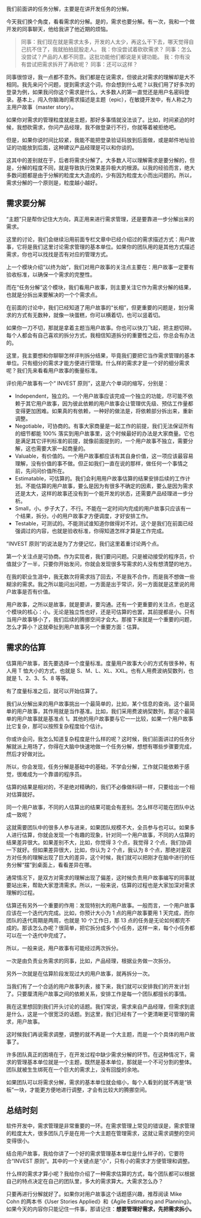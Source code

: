 我们前面讲的任务分解，主要是在讲开发任务的分解。

今天我们换个角度，看看需求的分解。是的，需求也要分解。有一次，我和一个做开发的同事聊天，他给我讲了他近期的烦恼。
>同事：我们现在就是需求太多，开发的人太少，再这么干下去，哪天觉得自己抗不住了，我就拍拍屁股走人。
>我：你没尝试着砍砍需求？
>同事：怎么没尝试？产品的人都不同意。这批功能他们都说是关键功能。
>我：你有没有尝试把需求拆开了再砍呢？
>同事：还可以这样？
>

同事很惊讶，我一点都不意外。我们都是在说需求，但彼此对需求的理解却是大不相同。我先来问个问题，提到需求这个词，你会想到什么呢？以我们用了好多次的登录为例，如果我问你这个需求是什么，大多数人的第一直觉还是用户名密码登录。基本上，闯入你脑海的需求描述是主题（epic），在敏捷开发中，有人称之为主用户故事（master story）。

如果你对需求的管理粒度就是主题，那好多事情就没法谈了。比如，时间紧迫的时候，我想砍需求，你问产品经理，我不做登录行不行，你就等着被拒绝吧。

但是，如果你说时间比较紧，我能不能把登录验证码放到后面做，或是邮件地址验证的功能放到后面，这种建议产品经理是可以和你谈的。

这其中的差别就在于，后者将需求分解了。大多数人可以理解需求是要分解的，但是，分解的程度不同，就是导致执行效果差异极大的根源。以我的经验而言，绝大多数问题都是由于分解的粒度太大造成的，少有因为粒度太小而出问题的。所以，需求分解的一个原则是，粒度越小越好。

## 需求要分解
“主题”只是帮你记住大方向，真正用来进行需求管理，还是要靠进一步分解出来的需求。

这里的讨论，我们会继续沿用前面专栏文章中已经介绍过的需求描述方式：用户故事，它将是我们这里讨论需求管理的基本单位。如果你的团队用的是其他方式描述需求，你也可以找找是否有对应的管理方式。

上一个模块介绍“以终为始”，我们对用户故事的关注点主要在：用户故事一定要有验收标准，以确保一个需求的完整性。

而在“任务分解”这个模块，我们看用户故事，则主要关注它作为需求分解的结果，也就是分拆出来要解决的一个个需求点。

在前面的讨论中，我们已经知道了用户故事的“长相”，但更重要的问题是，划分需求的方式有无数种，就像一块蛋糕，你可以横着切，也可以竖着切。

如果你一刀不切，那就是拿着主题当用户故事。你也可以快刀飞起，把主题切碎。每个人都会有自己喜欢的拆分方式，我相信知道拆分的重要性之后，你总会有办法的。

这里，我主要想和你聊聊怎样评判拆分结果，毕竟我们要把它当作需求管理的基本单位。只有细分的需求才能方便进行管理。什么样的需求才是一个好的细分需求呢？我们先来看看用户故事的衡量标准。

评价用户故事有一个“ INVEST 原则”，这是六个单词的缩写，分别是：
+ Independent，独立的。一个用户故事应该完成一个独立的功能，尽可能不依赖于其它用户故事，因为彼此依赖的用户故事会让管理优先级、预估工作量都变得更加困难。如果真的有依赖，一种好的做法是，将依赖部分拆出来，重新调整。
+ Negotiable，可协商的。有事大家商量是一起工作的前提，我们无法保证所有的细节都能 100% 落实到用户故事里，这个时候最好的办法是大家商量。它也是满足其它评判标准的前提，就像前面提到的，一个用户故事不独立，需要分解，这也需要大家一起商量的。
+ Valuable，有价值的。一个用户故事都应该有其自身价值，这一项应该最容易理解，没有价值的事不做。但正如我们一直在说的那样，做任何一个事情之前，先问问价值所在。
+ Estimatable，可估算的。我们会利用用户故事估算的结果安排后续的工作计划。不能估算的用户故事，要么是因为有很多不确定的因素，要么是因为需求还是太大，这样的故事还没有到一个能开发的状态，还需要产品经理进一步分析。
+ Small，小。步子大了，不行。不能在一定时间内完成的用户故事只应该有一个结果，拆分。小的用户故事才方便调度，才好安排工作。
+ Testable，可测试的。不能测试谁知道你做得对不对。这个是我们在前面已经强调过的内容，也就是验收标准，你得知道怎样才算是工作完成。

“INVEST 原则”的说法是为了方便记忆，我们这里着重讨论两个点。

第一个关注点是可协商。作为实现者，我们要问问题。只是被动接受的程序员，价值就少了一半，只要你开始发问，你就会发现很多写需求的人没有想清楚的地方。

在我的职业生涯中，我无数次将需求挡了回去，不是我不合作，而是我不想做一些糊涂的需求。我之所以能问出问题，一方面是出于常识，另一方面就是这里说的用户故事是否有价值。

用户故事，之所以是故事，就是要讲，要沟通。还有一个更重要的关注点，也是这个模块的核心：小。无论是独立性也好，还是可估算的也罢，其前提都是小。只有当用户故事够小了，我们后续的腾挪空间才会大。那接下来就是一个重要的问题，怎么才算小？这就牵扯到用户故事另一个重要方面：估算。

## 需求的估算
估算用户故事，首先要选择一个度量标准。度量用户故事大小的方式有很多种，有人用 T 恤大小的方式，也就是 S、M、L、XL、XXL。也有人用费波纳契数列，也就是 1、2、3、5、8 等等。

有了度量标准之后，就可以开始估算了。

我们从分解出来的用户故事挑出一个最简单的，比如，某个信息的查询。这个最简单的用户故事，其作用就是当作基准。比如，我们采用费波纳契数列，那这个最简单的用户故事就是基准点 1。其他的用户故事要与它一一比较，如果一个用户故事比它复杂，那可以按照复杂程度给个估计。

你或许会问，我怎么知道复杂程度是什么样的呢？这时候，我们前面讲过的任务分解就派上用场了，你得在大脑中快速地做一个任务分解，想想有哪些步骤要完成，然后才好做对比。

所以，你会发现，任务分解是基础中的基础，不学会分解，工作就只能依赖于感觉，很难成为一个靠谱的程序员。

估算的结果是相对的，不是绝对精确的，我们不必像做科研一样，只要给出一个相对估算就好。

同一个用户故事，不同的人估算出的结果可能会有差别。怎么样尽可能在团队中达成一致呢？

这就需要团队中的很多人参与进来，如果团队规模不大，全员参与也可以。如果多人进行估算，你就会发现一个有趣的现象，针对同一个用户故事，不同的人估算的结果差异很大。如果差别不大，比如，你觉得 3 个点，我觉得 2 个点，我们协调一下就好。但如果差异很大，比如，你认为 2 个点，我认为 8 个点，那绝对是双方对任务的理解出现了巨大的差异，这个时候，我们就可以把刚才在脑中进行的任务分解“摆”到桌面上，看看差异在哪。

通常情况下，是双方对需求的理解出现了偏差，这时候负责用户故事编写的同事就要站出来，帮助大家澄清需求。所以，一般来说，估算的过程也是大家加深对需求理解的过程。

估算还有另外一个重要的作用：发现特别大的用户故事。一般而言，一个用户故事应该在一个迭代内完成。比如，你预计大小为 1 点的用户故事要用 1 天完成，而你团队的迭代周期是两周，也就是 10 个工作日，那 13 点的任务是无论如何都完不成的。那该怎么办呢？很简单，把它拆分成多个小任务，这样一来，每个小任务都可以在一个迭代中完成了。

所以，一般来说，用户故事有可能经过两次拆分。

一次是由负责业务需求的同事，比如，产品经理，根据业务做一次拆分。

另外一次就是在估算阶段发现过大的用户故事，就再拆分一次。

当我们有了一个合适的用户故事列表，接下来，我们就可以安排我们的开发计划了。只要厘清用户故事之间的依赖关系，安排工作是每一个团队都擅长的事情。

我在这里想回到我们开头讨论的话题。我们常说，需求来自产品经理，但需求到底是什么，这是一个很宽泛的话题。到这里，我们已经有了一个更清晰更可管理的需求，用户故事。

这时候我们再说需求调整，调整的就不再是一个大主题，而是一个个具体的用户故事了。

许多团队真正的困境在于，在开发过程中缺少需求分解的环节。在这种情况下，需求的管理基本单位就是一个主题，既然是基本单位，那就是一个不可分割的整体。团队就被生生绑死在一个巨大的需求上，没有回旋的余地。

如果团队可以将需求分解，需求的基本单位就会缩小，每个人看到的就不再是“铁板”一块，才能更方便地进行调整，才会有比较大的腾挪空间。

## 总结时刻
软件开发中，需求管理是非常重要的一环。在需求管理上常见的错误是，需求管理的粒度太大，很多团队几乎是在用一个大主题在管理需求，这就让需求调整的空间变得很小。

结合用户故事，我给你讲了一个好的需求管理基本单位是什么样子的，它要符合“INVEST 原则”。其中的一个关键点是“小”，只有小的需求才方便管理和调整。

什么样的需求才算小呢？我给你介绍了一种需求估算的方式，每个团队都可以根据自己的特点决定在自己的团队里，多大的需求算大。大需求怎么办？

只要再进行分解就好了。如果你对用户故事这个话题感兴趣，推荐阅读 Mike Cohn 的两本书《User Stories Applied》和《Agile Estimating and Planning》。如果今天的内容你只能记住一件事，那请记住：**想要管理好需求，先把需求拆小。**

